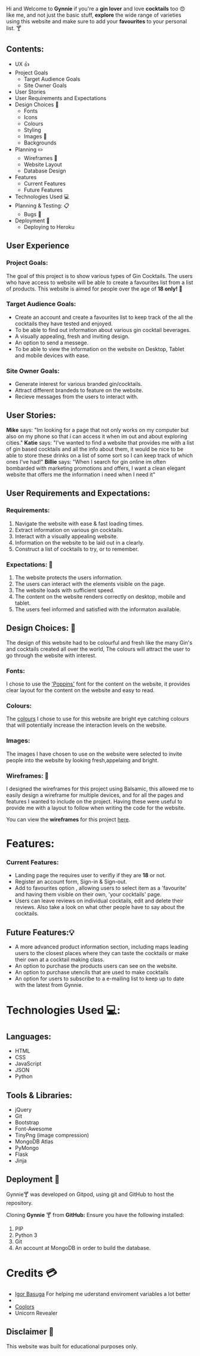 Hi and Welcome to **Gynnie** if you're a **gin lover** and love **cocktails** too :heart_eyes: like me, and not just the basic stuff, **explore** the wide range of varieties using this website and make sure to add your **favourites** to your personal list. :cocktail:
## Contents:
* UX 👍
* Project Goals
  * Target Audience Goals
  * Site Owner Goals
* User Stories
* User Requirements and Expectations
* Design Choices :notebook_with_decorative_cover:
  * Fonts
  * Icons
  * Colours
  * Styling
  * Images :city_sunrise:
  * Backgrounds
* Planning :pencil2:
  * Wireframes :wrench:
  * Website Layout
  * Database Design
* Features
  * Current Features
  * Future Features 
* Technologies Used :computer:
* Planning & Testing: :clipboard:
   * Bugs :bug:
* Deployment :rocket:
  * Deploying to Heroku
## User Experience
### Project Goals:
The goal of this project is to show various types of Gin Cocktails. The users who have access to website will be able to create a favourites list from a list of products. This website is aimed for people over the age of **18 only!** :underage:
### Target Audience Goals:
* Create an account and create a favourites list to keep track of the all the cocktails they have tested and enjoyed.
* To be able to find out information about various gin cocktail beverages.
* A visually appealing, fresh and inviting design.
* An option to send a messege.
* To be able to view the information on the website on Desktop, Tablet and mobile devices with ease.
### Site Owner Goals:
* Generate interest for various branded gin/cocktails.
* Attract different brandeds to feature on the website.
* Recieve messages from the users to interact with.
## User Stories:
**Mike** says: "Im looking for a page that not only works on my computer but also on my phone so that i can access it when im out and about exploring cities."
**Katie**  says: "I've wanted to find a website that provides me with a list of gin based cocktails and all the info about them, it would be nice to be able to store these drinks on a list of some sort so I can keep track of which ones I've had!"
**Billie** says: "When I search for gin online im often bombarded with marketing promotions and offers, I want a clean elegant website that offers me the information i need when I need it"
## User Requirements and Expectations:
### Requirements: 
1. Navigate the website with ease & fast loading times.
2. Extract information on various gin cocktails.
3. Interact with a visually appealing website.
4. Information on the website to be laid out in a clearly.
5. Construct a list of cocktails to try, or to remember.
### Expectations: :eyes:
1. The website protects the users information.
2. The users can interact with the elements visible on the page.
3. The website loads with sufficient speed.
4. The content on the website renders correctly on desktop, mobile and tablet.
5. The users feel informed and satisfied with the informaton available.
## Design Choices: 🎨
The design of this website had to be colourful and fresh like the many Gin's and cocktails created all over the world, The colours will attract the user to go through the website with interest. 

### Fonts:
I chose to use the ['Poppins'](https://fonts.google.com/specimen/Poppins) font for the content on the website, it provides clear layout for the content on the website and easy to read.
### Colours:
The [colours](https://github.com/Taitdanielle/Gynnie/blob/master/wireframes/colours.png) I chose to use for this website are bright eye catching colours that will potentially increase the interaction levels on the website.
### Images:
The images I have chosen to use on the website were selected to invite people into the website by looking fresh,appelaing and bright.
### Wireframes: :wrench:
I designed the wireframes for this project using Balsamic, this allowed me to easily design a wireframe for multiple devices, and for all the pages and features I wanted to include on the project. Having these were useful to provide me with a layout to follow when writing the code for the website.

You can view the **wireframes** for this project [here](https://github.com/Taitdanielle/Gynnie/tree/master/wireframes).
# Features:
### Current Features:
* Landing page the requires user to verifiy if they are **18** or not. 
* Register an account form, Sign-in & Sign-out.
* Add to favourites option , allowing users to select item as a 'favourite' and having them visible on their own, 'your cocktails' page.
* Users can leave reviews on individual cocktails, edit and delete their reviews. Also take a look on  what other people have to say about the cocktails.
## Future Features::bulb:
* A more advanced product information section, including maps leading users to the closest places where they can taste the cocktails or make their own at a cocktail making class.
* An option to purchase the products users can see on the website.
* An option to purchase utencils that are used to make cocktails
* An option for users to subscribe to a e-mailing list to keep up to date with the latest from Gynnie.
# Technologies Used :computer::
## Languages:
* HTML
* CSS
* JavaScript
* JSON
* Python 
## Tools & Libraries:
* jQuery
* Git
* Bootstrap
* Font-Awesome
* TinyPng (image compression)
* MongoDB Atlas
* PyMongo
* Flask
* Jinja
## Deployment :rocket:
Gynnie:cocktail: was developed on Gitpod, using git and GitHub to host the repository.

Cloning **Gynnie** :cocktail: from **GitHub:**
Ensure you have the following installed:
1. PIP
2. Python 3
3. Git
4. An account at MongoDB in order to build the database.

# Credits :credit_card:

* [Igor Basuga](https://github.com/bravoalpha79) For helping me uderstand enviroment variables a lot better
* 
* [Coolors](https://coolors.co/)
* Unicorn Revealer
## Disclaimer :loudspeaker:
This website was built for educational purposes only.
